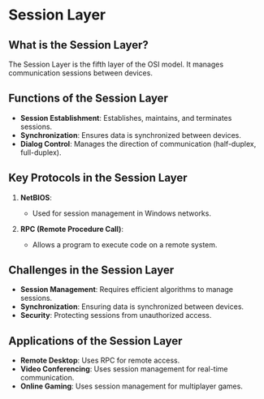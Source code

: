 # Session Layer

## What is the Session Layer?
The Session Layer is the fifth layer of the OSI model. It manages communication sessions between devices.

## Functions of the Session Layer
- **Session Establishment**: Establishes, maintains, and terminates sessions.
- **Synchronization**: Ensures data is synchronized between devices.
- **Dialog Control**: Manages the direction of communication (half-duplex, full-duplex).

## Key Protocols in the Session Layer
1. **NetBIOS**:
   - Used for session management in Windows networks.

2. **RPC (Remote Procedure Call)**:
   - Allows a program to execute code on a remote system.

## Challenges in the Session Layer
- **Session Management**: Requires efficient algorithms to manage sessions.
- **Synchronization**: Ensuring data is synchronized between devices.
- **Security**: Protecting sessions from unauthorized access.

## Applications of the Session Layer
- **Remote Desktop**: Uses RPC for remote access.
- **Video Conferencing**: Uses session management for real-time communication.
- **Online Gaming**: Uses session management for multiplayer games.